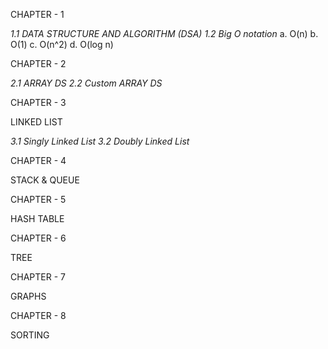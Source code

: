 CHAPTER - 1

_1.1 DATA STRUCTURE AND ALGORITHM (DSA)_
_1.2 Big O notation_
a. O(n)
b. O(1)
c. O(n^2)
d. O(log n)

CHAPTER - 2

_2.1 ARRAY DS_
_2.2 Custom ARRAY DS_

CHAPTER - 3

LINKED LIST

_3.1 Singly Linked List_
_3.2 Doubly Linked List_

CHAPTER - 4

STACK & QUEUE

CHAPTER - 5

HASH TABLE

CHAPTER - 6

TREE

CHAPTER - 7

GRAPHS

CHAPTER - 8

SORTING
